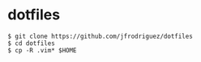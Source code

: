 # dotfiles

```
$ git clone https://github.com/jfrodriguez/dotfiles
$ cd dotfiles
$ cp -R .vim* $HOME
```
